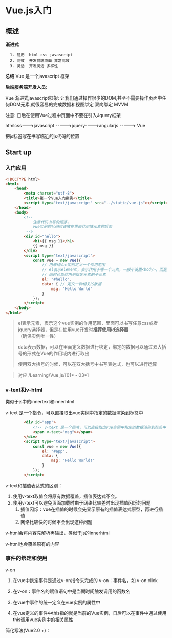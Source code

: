 # Vue.js入门

## 概述

**渐进式**

      1. 易用  html css javascript
      2. 高效  开发前端页面 非常高效 
      3. 灵活  开发灵活 多样性

**总结** Vue 是一个javascript 框架

**后端服务端开发人员:** 

Vue 渐进式javascript框架: 让我们通过操作很少的DOM,甚至不需要操作页面中任何DOM元素,就很容易的完成数据和视图绑定  双向绑定 MVVM  

注意: 日后在使用Vue过程中页面中不要在引入Jquery框架

htmlcss--->javascript ----->jquery---->angularjs -----> Vue

把js标签写在书写临近的js代码的位置

## Start up

### 入门应用

```html
<!DOCTYPE html>
<html>
	<head>
		<meta charset="utf-8">
		<title>第一个Vue入门案例</title>
		<script type="text/javascript" src="../static/vue.js"></script>
	</head>
	<body>
		<!-- 
			注意代码书写的顺序，
			vue实例的代码应该放在里面作用域元素的后面
		 -->
		<div id="hello">
			<h1>{{ msg }}</h1>
			{{ msg }}
		</div>
		<script type="text/javascript">
			const vue = new Vue({
				// 用来给Vue实例定义一个作用范围
				// el表示element，表示作用于哪一个元素，一般不设置<body>，而是一个div
				// 同时也能作用到指定元素的子元素
				el: "#hello",
				data: { // 定义一种相关的数据
					msg: "Hello World"
				}
			});
		</script>
	</body>
</html>
```

> el表示元素，表示这个vue实例的作用范围，里面可以书写任意css或者jquery选择器，但是在使用vue开发时**推荐使用id选择器**（确保实例唯一性）
>
> data表示数据，可以在里面定义数据进行绑定，绑定的数据可以通过双大括号的形式在Vue的作用域内进行取出
>
> 使用双大括号的时候，可以在双大括号中书写表达式，也可以进行运算

> 对应 /Learning/Vue.js/[01* - 03*]	

### v-text和v-html

类似于js中的innertext和innerhtml

v-text 是一个指令，可以直接取出vue实例中指定的数据渲染到标签中

```html
		<div id="app">
			<!-- v-text 是一个指令，可以直接取出vue实例中指定的数据渲染到标签中 -->
			<span v-text="msg"></span>
		</div>
		<script type="text/javascript">
			const vue = new Vue({
				el: "#app",
				data: {
					msg: "Hello World!"
				}
			});
		</script>
```

v-text和插值表达式的区别：

1. 使用v-text取值会将原有数据覆盖，插值表达式不会。
2. 使用v-text可以避免页面加载时由于网络比较差时出现插值闪烁的问题
   1. 插值闪烁：vue在插值的时候会先显示原有的插值表达式原型，再进行插值
   2. 网络比较快的时候不会出现这种问题

v-html会将内容先解析再输出，类似于js的innerhtml

v-html也会覆盖原有的内容

### 事件的绑定和使用

v-on

1. 在vue中携定事件是通过v-on指令来完成的 v-on：事件名，如 v-on:click

2. 在v-on：事件名的赋值语句中是当期时间触发调用的函数名

3. 在vue中事件的统一定义在vue实例的属性中
4. 在vue定义的事件中this指的就是当前的Vue实例，日后可以在事件中通过使用this调用vue实例中的相关属性

简化写法(Vue2.0 +)：

